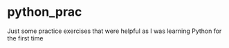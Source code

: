 # python_prac
Just some practice exercises that were helpful as I was learning Python for the first time

